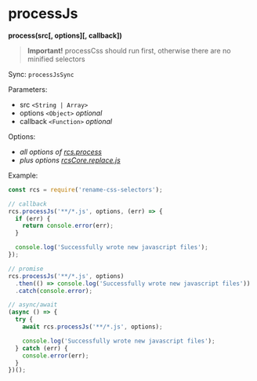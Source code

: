 # processJs

**process(src[, options][, callback])**

> **Important!** processCss should run first, otherwise there are no minified selectors

Sync: `processJsSync`

Parameters:
- src `<String | Array>`
- options `<Object>` *optional*
- callback `<Function>` *optional*

Options:

- *all options of [rcs.process](process.md)*
- *plus options [rcsCore.replace.js](https://github.com/JPeer264/node-rcs-core/blob/master/docs/api/replace.md#js)*

Example:

```js
const rcs = require('rename-css-selectors');

// callback
rcs.processJs('**/*.js', options, (err) => {
  if (err) {
    return console.error(err);
  }

  console.log('Successfully wrote new javascript files');
});

// promise
rcs.processJs('**/*.js', options)
  .then(() => console.log('Successfully wrote new javascript files'))
  .catch(console.error);

// async/await
(async () => {
  try {
    await rcs.processJs('**/*.js', options);

    console.log('Successfully wrote new javascript files');
  } catch (err) {
    console.error(err);
  }
})();
```
